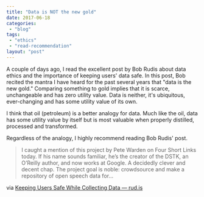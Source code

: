 ```yaml
---
title: "Data is NOT the new gold"
date: 2017-06-18
categories: 
 - "blog"
tags: 
 - "ethics"
 - "read-recommendation"
layout: "post"
---
```


A couple of days ago, I read the excellent post by Bob Rudis about data ethics and the importance of keeping users' data safe. In this post, Bob recited the mantra I have heard for the past several years that "data is the new gold." Comparing something to gold implies that it is scarce, unchangeable and has zero utility value. Data is neither, it's ubiquitous, ever-changing and has some utility value of its own.

I think that oil (petroleum) is a better analogy for data. Much like the oil, data has some utility value by itself but is most valuable when properly distilled, processed and transformed.

 

Regardless of the analogy, I highly recommend reading Bob Rudis' post.

 

> I caught a mention of this project by Pete Warden on Four Short Links today. If his name sounds familiar, he’s the creator of the DSTK, an O’Reilly author, and now works at Google. A decidedly clever and decent chap. The project goal is noble: crowdsource and make a repository of open speech data for…

via [Keeping Users Safe While Collecting Data — rud.is](https://rud.is/b/2017/06/13/keeping-users-safe-while-collecting-data/)
